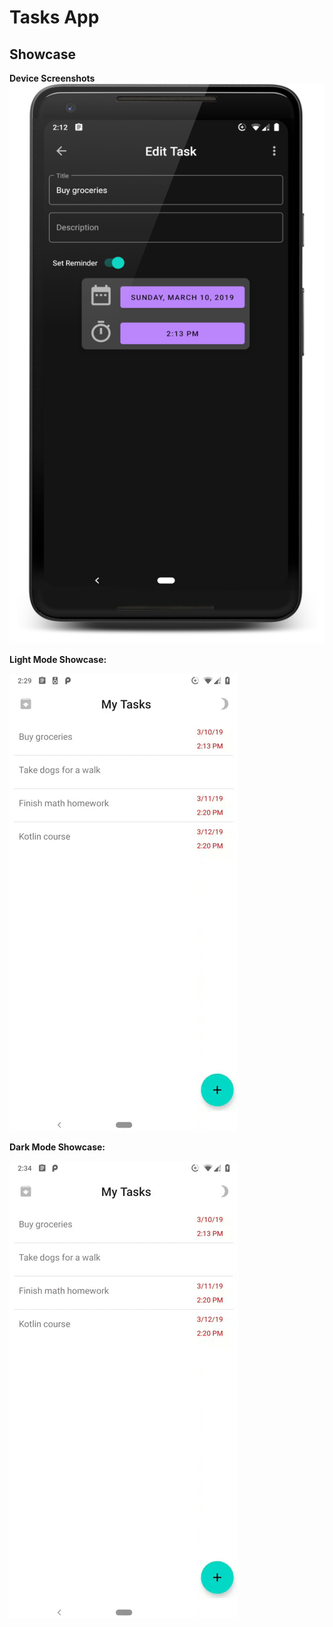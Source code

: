 # Tasks App
## Showcase

**Device Screenshots**
![Alt Text](https://github.com/Renzo-Olivares/SimpleToDo/blob/master/showcase/edit_task_dark.png)

**Light Mode Showcase:**

![Alt Text](https://github.com/Renzo-Olivares/SimpleToDo/blob/master/showcase/tasks_light_showcase_gif.gif)

**Dark Mode Showcase:**

![Alt Text](https://github.com/Renzo-Olivares/SimpleToDo/blob/master/showcase/tasks_dark_showcase_gif.gif)